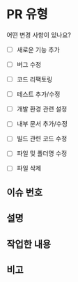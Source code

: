 # PR 유형
어떤 변경 사항이 있나요?

- [ ] 새로운 기능 추가
- [ ] 버그 수정
- [ ] 코드 리팩토링
- [ ] 테스트 추가/수정
- [ ] 개발 환경 관련 설정
- [ ] 내부 문서 추가/수정
- [ ] 빌드 관련 코드 수정
- [ ] 파일 및 폴더명 수정
- [ ] 파일 삭제


## 이슈 번호


## 설명


## 작업한 내용


## 비고
